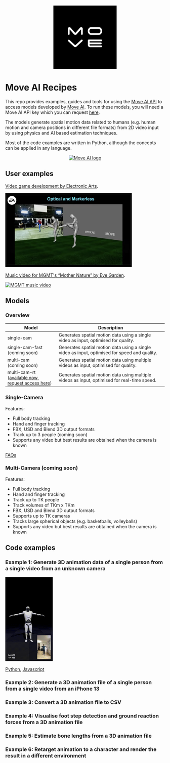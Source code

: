 <p align="center">
  <a href="https://move.ai">
    <img src="/images/logo.jpeg" width="200px" alt="Move AI logo" />
  </a>
</p>

# Move AI Recipes
This repo provides examples, guides and tools for using the [Move AI API](https://developers.move.ai/docs/welcome) to 
access models developed by [Move AI](https://move.ai). To run these models, you will need a Move AI API key which you 
can request [here](https://www.move.ai/api).

The models generate spatial motion data related to humans (e.g. human motion and camera positions in different file 
formats) from 2D video input by using physics and AI based estimation techniques.

Most of the code examples are written in Python, although the concepts can be applied in any language.

<p align="center">
  <a href="https://move.ai">
    <img src="/images/breakdance.gif" width="300px" alt="Move AI logo" />
  </a>
</p>

## User examples
[Video game development by Electronic Arts](https://www.youtube.com/watch?v=z0aNKvZR8Tk&t=139s).
<p align="left">
  <a href="https://www.youtube.com/watch?v=z0aNKvZR8Tk&t=139s">
    <img src="/images/ea.png" width="400px" alt="Move AI logo" />
  </a>
</p>

[Music video for MGMT's “Mother Nature” by Eye Garden](https://www.youtube.com/watch?v=sDzIO5ahGE8).
<p align="left">
  <a href="https://www.youtube.com/watch?v=sDzIO5ahGE8">
    <img src="/images/mgmt.png" width="400px" alt="MGMT music video" />
  </a>
</p>

## Models
### Overview
| Model                                                                                                                | Description                                                                                   |
|----------------------------------------------------------------------------------------------------------------------|-----------------------------------------------------------------------------------------------|
| single-cam                                                                                                           | Generates spatial motion data using a single video as input, optimised for quality.           |
| single-cam-fast <br/>(coming soon)                                                                                   | Generates spatial motion data using a single video as input, optimised for speed and quality. |
| multi-cam <br/>(coming soon)                                                                                         | Generates spatial motion data using multiple videos as input, optimised for quality.          |
| multi-cam-rt <br/>([available now, request access here](https://share-eu1.hsforms.com/1J1WzWmHUT_aXIlmv7-b3xwfk5ge)) | Generates spatial motion data using multiple videos as input, optimised for real-time speed.  |

### Single-Camera
Features:
* Full body tracking
* Hand and finger tracking
* FBX, USD and Blend 3D output formats
* Track up to 3 people (coming soon)
* Supports any video but best results are obtained when the camera is known

[FAQs](./FAQs.md)

### Multi-Camera (coming soon)
Features:
* Full body tracking
* Hand and finger tracking
* Track up to TK people
* Track volumes of TKm x TKm
* FBX, USD and Blend 3D output formats
* Supports up to TK cameras
* Tracks large spherical objects (e.g. basketballs, volleyballs)
* Supports any video but best results are obtained when the camera is known

## Code examples
### Example 1: Generate 3D animation data of a single person from a single video from an unknown camera
<p align="left">
    <img src="/images/example_1.gif" width="150px" alt="example 1 image" />
</p>

[Python](./examples/python/Example_1.ipynb), [Javascript](./examples/javascript/example_1/README.md)

### Example 2: Generate a 3D animation file of a single person from a single video from an iPhone 13
### Example 3: Convert a 3D animation file to CSV
### Example 4: Visualise foot step detection and ground reaction forces from a 3D animation file
### Example 5: Estimate bone lengths from a 3D animation file
### Example 6: Retarget animation to a character and render the result in a different environment

